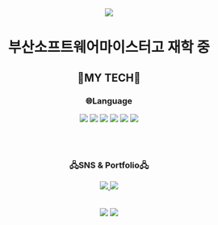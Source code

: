 <div align="center">
  <img src="https://capsule-render.vercel.app/api?type=waving&color=auto&height=200&section=header&text=YoungHyun&fontSize=90" />
</div>

<div align="center">
  <h1>부산소프트웨어마이스터고 재학 중</h1>
  <h2>📖MY TECH📖</h2>
  <h3>🌐Language</h3>
  <img src="https://img.shields.io/badge/JavaScript-F7DF1E?style=flat&logo=JavaScript&logoColor=white" />
  <img src="https://img.shields.io/badge/HTML5-E34F26?style=flat&logo=HTML5&logoColor=white" />
  <img src="https://img.shields.io/badge/CSS3-1572B6?style=flat&logo=CSS3&logoColor=white" />
  <img src="https://img.shields.io/badge/Python-3776AB?style=flat&logo=Python&logoColor=white" />
  <img src="https://img.shields.io/badge/C-A8B9CC?style=flat&logo=C&logoColor=white" />
  <img src="https://img.shields.io/badge/TypeScript-3178C6?style=flat&logo=TypeScript&logoColor=white" />
  
  <br><br>
  <h3>🖧SNS & Portfolio🖧</h3>
  <a href="https://www.instagram.com/jyh071116/">
  	<img src="https://img.shields.io/badge/Instagram-E4405F?style=flat&logo=Instagram&logoColor=white"/>
  </a>
  <a href="https://velog.io/@jyh071116">
  	<img src="https://img.shields.io/badge/Velog-20C997?style=flat&logo=Velog&logoColor=white"/>
  </a>
  <br><br><br>
  <center class="half">
  <img src="https://github-readme-stats.vercel.app/api/top-langs/?username=jyh071116&layout=compact">
  <a herf="https://solved.ac/profile/jyh071116/", target="_blank">
	<img src=http://mazassumnida.wtf/api/v2/generate_badge?boj=jyh071116>
  </a>

</div>
